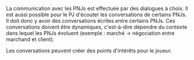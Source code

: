 La communication avec les PNJs est effectuée par des dialogues à choix. Il est aussi possible pour le PJ d'écouter les conversations de certains PNJs. Il doit donc y avoir des conversations écrites entre certains PNJs. Ces conversations doivent être dynamiques, c'est-à-dire dépendre du contexte dans lequel les PNJs évoluent (exemple : marché -> négociation entre marchand et client).

Les conversations peuvent créer des points d'intérêts pour le joueur.